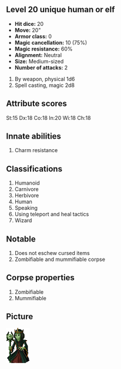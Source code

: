## Level 20 unique human or elf

- **Hit dice:** 20
- **Move:** 20"
- **Armor class:** 0
- **Magic cancellation:** 10 (75%)
- **Magic resistance:** 60%
- **Alignment:** Neutral
- **Size:** Medium-sized
- **Number of attacks:** 2
1. By weapon, physical 1d6
2. Spell casting, magic 2d8

## Attribute scores

St:15 Dx:18 Co:18 In:20 Wi:18 Ch:18

## Innate abilities

1. Charm resistance

## Classifications

1. Humanoid
2. Carnivore
3. Herbivore
4. Human
5. Speaking
6. Using teleport and heal tactics
7. Wizard

## Notable

1. Does not eschew cursed items
2. Zombifiable and mummifiable corpse

## Corpse properties

1. Zombifiable
2. Mummifiable

## Picture

![Neferet the Green](https://github.com/hyvanmielenpelit/GnollHackTileSet/blob/main/Monsters/neferet_the_green/neferet_the_green.png)
